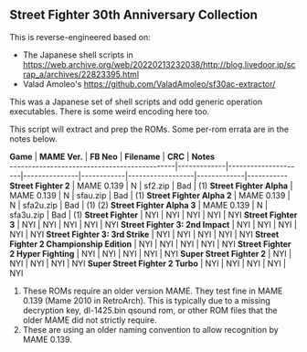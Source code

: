 ## Street Fighter 30th Anniversary Collection

This is reverse-engineered based on:
- The Japanese shell scripts in https://web.archive.org/web/20220213232038/http://blog.livedoor.jp/scrap_a/archives/22823395.html
- Valad Amoleo's https://github.com/ValadAmoleo/sf30ac-extractor/

This was a Japanese set of shell scripts and odd generic operation executables. There is some weird encoding here too.

This script will extract and prep the ROMs. Some per-rom errata are in the notes below.

 **Game**                                         | **MAME Ver.**     | **FB Neo**     | **Filename**     | **CRC**     | **Notes**  
---------------------------------------------|-------------|---------------------|---------------|------------|------------------|-------------|-----------  
 **Street Fighter 2**                             | MAME 0.139    | N          | sf2.zip          | Bad         | (1)
 **Street Fighter Alpha**                         | MAME 0.139    | N          | sfau.zip         | Bad         | (1)
 **Street Fighter Alpha 2**                       | MAME 0.139    | N          | sfa2u.zip        | Bad         | (1) (2)
 **Street Fighter Alpha 3**                       | MAME 0.139    | N          | sfa3u.zip        | Bad         | (1)
 **Street Fighter**                               | NYI           | NYI        | NYI              | NYI         | NYI
 **Street Fighter 3**                             | NYI           | NYI        | NYI              | NYI         | NYI
 **Street Fighter 3: 2nd Impact**                 | NYI           | NYI        | NYI              | NYI         | NYI
 **Street Fighter 3: 3rd Strike**                 | NYI           | NYI        | NYI              | NYI         | NYI
 **Street Fighter 2 Championship Edition**        | NYI           | NYI        | NYI              | NYI         | NYI
 **Street Fighter 2 Hyper Fighting**              | NYI           | NYI        | NYI              | NYI         | NYI 
 **Super Street Fighter 2**                       | NYI           | NYI        | NYI              | NYI         | NYI
 **Super Street Fighter 2 Turbo**                 | NYI           | NYI        | NYI              | NYI         | NYI

1. These ROMs require an older version MAME. They test fine in MAME 0.139 (Mame 2010 in RetroArch). This is typically due to a missing decryption key, dl-1425.bin qsound rom, or other ROM files that the older MAME did not strictly require.
2. These are using an older naming convention to allow recognition by MAME 0.139.